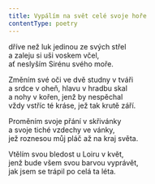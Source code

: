 ```yaml
---
title: Vypálím na svět celé svoje hoře
contentType: poetry
---
```


<section>

dříve než luk jedinou ze svých střel  
a zaleju si uši voskem včel,  
ať neslyším Sirénu svého moře.

</section>

<section>

Změním své oči ve dvě studny v tváři  
a srdce v oheň, hlavu v hradbu skal  
a nohy v kořen, jenž by nespěchal  
vždy vstříc té kráse, jež tak krutě září.

</section>

<section>

Proměním svoje přání v skřivánky  
a svoje tiché vzdechy ve vánky,  
jež roznesou můj pláč až na kraj světa.

</section>

<section>

Vtělím svou bledost u Loiru v květ,  
jenž bude všem svou barvou vyprávět,  
jak jsem se trápil po celá ta léta.

</section>

